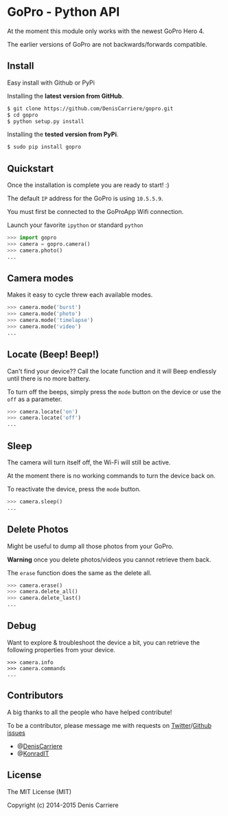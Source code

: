 # GoPro - Python API

At the moment this module only works with the newest GoPro Hero 4.

The earlier versions of GoPro are not backwards/forwards compatible.

## Install

Easy install with Github or PyPi

Installing the **latest version from GitHub**.

```bash
$ git clone https://github.com/DenisCarriere/gopro.git
$ cd gopro
$ python setup.py install
```

Installing the **tested version from PyPi**.

```bash
$ sudo pip install gopro
```

## Quickstart

Once the installation is complete you are ready to start! :)

The default `IP` address for the GoPro is using `10.5.5.9`.

You must first be connected to the GoProApp Wifi connection.

Launch your favorite `ipython` or standard `python`

```python
>>> import gopro
>>> camera = gopro.camera()
>>> camera.photo()
...
```

## Camera modes

Makes it easy to cycle threw each available modes.

```python
>>> camera.mode('burst')
>>> camera.mode('photo')
>>> camera.mode('timelapse')
>>> camera.mode('video')
...
```

## Locate (Beep! Beep!)

Can't find your device?? Call the locate function and it will Beep endlessly until there is no more battery.

To turn off the beeps, simply press the `mode` button on the device or use the `off` as a parameter.

```python
>>> camera.locate('on')
>>> camera.locate('off')
...
```

## Sleep

The camera will turn itself off, the Wi-Fi will still be active.

At the moment there is no working commands to turn the device back on.

To reactivate the device, press the `mode` button.

```python
>>> camera.sleep()
...
```

## Delete Photos

Might be useful to dump all those photos from your GoPro.

**Warning** once you delete photos/videos you cannot retrieve them back.

The `erase` function does the same as the delete all.

```python
>>> camera.erase()
>>> camera.delete_all()
>>> camera.delete_last()
...
```

## Debug

Want to explore & troubleshoot the device a bit, you can retrieve the following properties from your device.

```
>>> camera.info
>>> camera.commands
...
```

## Contributors

A big thanks to all the people who have helped contribute!

To be a contributor, please message me with requests on [Twitter](https://twitter.com/DenisCarriere)/[Github issues](https://github.com/DenisCarriere/gopro/issues)

- @[DenisCarriere](https://github.com/DenisCarriere)
- @[KonradIT](https://github.com/KonradIT)

## License

The MIT License (MIT)

Copyright (c) 2014-2015 Denis Carriere
